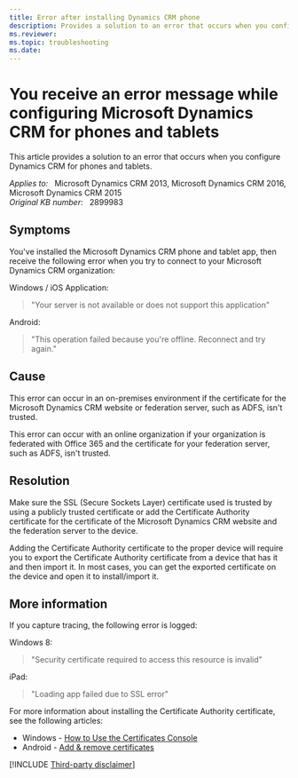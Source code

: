 ```yaml
---
title: Error after installing Dynamics CRM phone
description: Provides a solution to an error that occurs when you configure Dynamics CRM for phones and tablets.
ms.reviewer: 
ms.topic: troubleshooting
ms.date: 
---
```

# You receive an error message while configuring Microsoft Dynamics CRM for phones and tablets

This article provides a solution to an error that occurs when you configure Dynamics CRM for phones and tablets.

_Applies to:_ &nbsp; Microsoft Dynamics CRM 2013, Microsoft Dynamics CRM 2016, Microsoft Dynamics CRM 2015  
_Original KB number:_ &nbsp; 2899983

## Symptoms

You've installed the Microsoft Dynamics CRM phone and tablet app, then receive the following error when you try to connect to your Microsoft Dynamics CRM organization:

Windows / iOS Application:
> "Your server is not available or does not support this application"

Android:
> "This operation failed because you're offline. Reconnect and try again."

## Cause

This error can occur in an on-premises environment if the certificate for the Microsoft Dynamics CRM website or federation server, such as ADFS, isn't trusted.

This error can occur with an online organization if your organization is federated with Office 365 and the certificate for your federation server, such as ADFS, isn't trusted.

## Resolution

Make sure the SSL (Secure Sockets Layer) certificate used is trusted by using a publicly trusted certificate or add the Certificate Authority certificate for the certificate of the Microsoft Dynamics CRM website and the federation server to the device.

Adding the Certificate Authority certificate to the proper device will require you to export the Certificate Authority certificate from a device that has it and then import it. In most cases, you can get the exported certificate on the device and open it to install/import it.

## More information

If you capture tracing, the following error is logged:

Windows 8:

> "Security certificate required to access this resource is invalid"

iPad:  

> "Loading app failed due to SSL error"

For more information about installing the Certificate Authority certificate, see the following articles:

- Windows - [How to Use the Certificates Console](https://social.technet.microsoft.com/wiki/contents/articles/2167.how-to-use-the-certificates-console.aspx)
- Android - [Add & remove certificates](https://support.google.com/pixelphone/answer/2844832)

[!INCLUDE [Third-party disclaimer](../../includes/third-party-disclaimer.md)]
